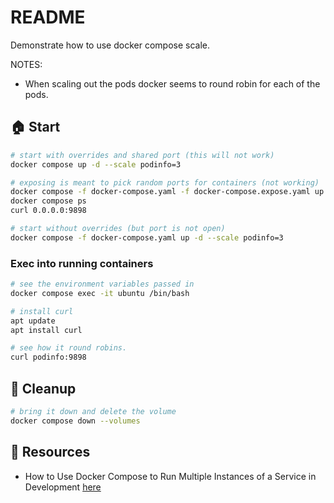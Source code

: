 # README

Demonstrate how to use docker compose scale.  

NOTES:

* When scaling out the pods docker seems to round robin for each of the pods.  

## 🏠 Start

```sh
# start with overrides and shared port (this will not work)
docker compose up -d --scale podinfo=3      

# exposing is meant to pick random ports for containers (not working)
docker compose -f docker-compose.yaml -f docker-compose.expose.yaml up -d --scale podinfo=3   
docker compose ps
curl 0.0.0.0:9898 

# start without overrides (but port is not open)
docker compose -f docker-compose.yaml up -d --scale podinfo=3   
```

### Exec into running containers

```sh
# see the environment variables passed in
docker compose exec -it ubuntu /bin/bash

# install curl
apt update
apt install curl 

# see how it round robins.
curl podinfo:9898
```

## 🧼 Cleanup

```sh
# bring it down and delete the volume
docker compose down --volumes
```

## 👀 Resources

* How to Use Docker Compose to Run Multiple Instances of a Service in Development [here](https://pspdfkit.com/blog/2018/how-to-use-docker-compose-to-run-multiple-instances-of-a-service-in-development/)  

